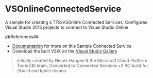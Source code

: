 # VSOnlineConnectedService
A sample for creating a TFS/VSOnline Connected Services. Configures Visual Studio 2015 projects to connect to Visual Studio Online

##References##
- [Documentation](./Readme.md) for more on this Sample Connected Service
- Download the built VSIX on the [Visual Studio Gallery](https://visualstudiogallery.msdn.microsoft.com/0b7c4a20-cc91-41ac-ba75-170299a0a50e)

> Initially created by Nicole Haugen & the Microsoft Cloud Platform Tools E&I team. Converted to Connected Services v2 RC build for //build and Ignite demos.
